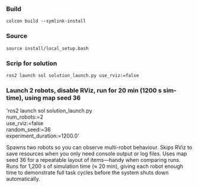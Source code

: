 ### Build
`colcon build --symlink-install`

### Source
`source install/local_setup.bash`

### Scrip for solution
`ros2 launch sol solution_launch.py use_rviz:=false`
 
### Launch 2 robots, disable RViz, run for 20 min (1200 s sim-time), using map seed 36
'ros2 launch sol solution_launch.py \
  num_robots:=2 \
  use_rviz:=false \
  random_seed:=36 \
  experiment_duration:=1200.0'

Spawns two robots so you can observe multi-robot behaviour.
Skips RViz to save resources when you only need console output or log files.
Uses map seed 36 for a repeatable layout of items—handy when comparing runs.
Runs for 1,200 s of simulation time (≈ 20 min), giving each robot enough time to demonstrate full task cycles before the system shuts down automatically.
